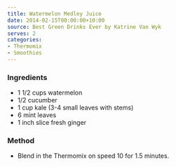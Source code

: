 ```yaml
---
title: Watermelon Medley Juice
date: 2014-02-15T00:00:00+10:00
source: Best Green Drinks Ever by Katrine Van Wyk
serves: 2
categories:
- Thermomix
- Smoothies
---
```











### Ingredients

* 1 1/2 cups watermelon
* 1/2 cucumber
* 1 cup kale (3-4 small leaves with stems)
* 6 mint leaves
* 1 inch slice fresh ginger

### Method

* Blend in the Thermomix on speed 10 for 1.5 minutes.
